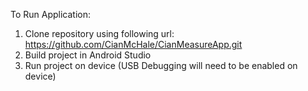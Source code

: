 To Run Application:

1) Clone repository using following url: https://github.com/CianMcHale/CianMeasureApp.git
2) Build project in Android Studio
3) Run project on device (USB Debugging will need to be enabled on device)
